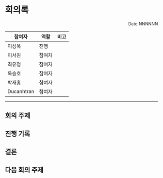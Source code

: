 # 회의록
<p align="right">Date NNNNNN</p>

| 참여자 | 역할 | 비고 |
| --- | --- | --- |
| 이성욱 | 진행 | |
| 이서원 | 참여자 |  |
| 최유정 | 참여자 |  |
| 옥승호 | 참여자 |  |
| 박재홍 | 참여자 |  |
| Ducanhtran | 참여자 |  |

---

## 회의 주제
## 진행 기록
## 결론
## 다음 회의 주제
